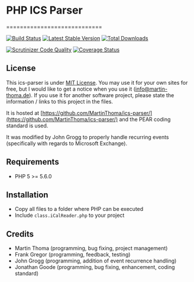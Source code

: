 # PHP ICS Parser
============================

[![Build Status](https://secure.travis-ci.org/tanchik194/ics-parser.png?branch=master)](https://travis-ci.org/tanchik194/ics-parser)
[![Latest Stable Version](https://poser.pugx.org/johngrogg/ics-parser/v/stable.png)](https://packagist.org/packages/johngrogg/ics-parser)
[![Total Downloads](https://poser.pugx.org/johngrogg/ics-parser/downloads.png)](https://packagist.org/packages/johngrogg/ics-parser)

[![Scrutinizer Code Quality](https://scrutinizer-ci.com/g/tanchik194/ics-parser/inspections/126ca893-5306-4b75-be88-7a385f90d4c1)](https://scrutinizer-ci.com/g/tanchik194/ics-parser/?branch=master)
[![Coverage Status](https://coveralls.io/repos/github/tanchik194/ics-parser/badge.svg?branch=master)](https://coveralls.io/github/tanchik194/ics-parser?branch=master)

## License
This ics-parser is under [MIT License](http://opensource.org/licenses/MIT). You may use it for your own sites for free, but I would like to get a notice when you use it (info@martin-thoma.de). If you use it for another software project, please state the information / links to this project in the files.

It is hosted at [https://github.com/MartinThoma/ics-parser/](https://github.com/MartinThoma/ics-parser/) and the PEAR coding standard is used.

It was modified by John Grogg to properly handle recurring events (specifically with regards to Microsoft Exchange).

## Requirements
  - PHP 5 >= 5.6.0

## Installation
  - Copy all files to a folder where PHP can be executed
  - Include `class.iCalReader.php` to your project

## Credits
  - Martin Thoma (programming, bug fixing, project management)
  - Frank Gregor (programming, feedback, testing)
  - John Grogg (programming, addition of event recurrence handling)
  - Jonathan Goode (programming, bug fixing, enhancement, coding standard)